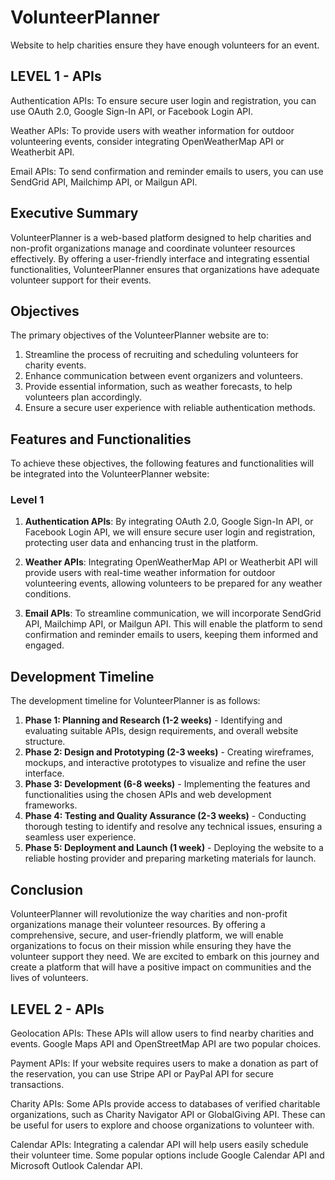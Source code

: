 # VolunteerPlanner
Website to help charities ensure they have enough volunteers for an event.

LEVEL 1 - APIs
--------

Authentication APIs: To ensure secure user login and registration, you can use OAuth 2.0, Google Sign-In API, or Facebook Login API.

Weather APIs: To provide users with weather information for outdoor volunteering events, consider integrating OpenWeatherMap API or Weatherbit API.

Email APIs: To send confirmation and reminder emails to users, you can use SendGrid API, Mailchimp API, or Mailgun API.


## Executive Summary

VolunteerPlanner is a web-based platform designed to help charities and non-profit organizations manage and coordinate volunteer resources effectively. By offering a user-friendly interface and integrating essential functionalities, VolunteerPlanner ensures that organizations have adequate volunteer support for their events.

## Objectives

The primary objectives of the VolunteerPlanner website are to:

1. Streamline the process of recruiting and scheduling volunteers for charity events.
2. Enhance communication between event organizers and volunteers.
3. Provide essential information, such as weather forecasts, to help volunteers plan accordingly.
4. Ensure a secure user experience with reliable authentication methods.

## Features and Functionalities

To achieve these objectives, the following features and functionalities will be integrated into the VolunteerPlanner website:

### Level 1

1. **Authentication APIs**: By integrating OAuth 2.0, Google Sign-In API, or Facebook Login API, we will ensure secure user login and registration, protecting user data and enhancing trust in the platform.

2. **Weather APIs**: Integrating OpenWeatherMap API or Weatherbit API will provide users with real-time weather information for outdoor volunteering events, allowing volunteers to be prepared for any weather conditions.

3. **Email APIs**: To streamline communication, we will incorporate SendGrid API, Mailchimp API, or Mailgun API. This will enable the platform to send confirmation and reminder emails to users, keeping them informed and engaged.

## Development Timeline

The development timeline for VolunteerPlanner is as follows:

1. **Phase 1: Planning and Research (1-2 weeks)** - Identifying and evaluating suitable APIs, design requirements, and overall website structure.
2. **Phase 2: Design and Prototyping (2-3 weeks)** - Creating wireframes, mockups, and interactive prototypes to visualize and refine the user interface.
3. **Phase 3: Development (6-8 weeks)** - Implementing the features and functionalities using the chosen APIs and web development frameworks.
4. **Phase 4: Testing and Quality Assurance (2-3 weeks)** - Conducting thorough testing to identify and resolve any technical issues, ensuring a seamless user experience.
5. **Phase 5: Deployment and Launch (1 week)** - Deploying the website to a reliable hosting provider and preparing marketing materials for launch.

## Conclusion

VolunteerPlanner will revolutionize the way charities and non-profit organizations manage their volunteer resources. By offering a comprehensive, secure, and user-friendly platform, we will enable organizations to focus on their mission while ensuring they have the volunteer support they need. We are excited to embark on this journey and create a platform that will have a positive impact on communities and the lives of volunteers.

LEVEL 2 - APIs
--------

Geolocation APIs: These APIs will allow users to find nearby charities and events. Google Maps API and OpenStreetMap API are two popular choices.

Payment APIs: If your website requires users to make a donation as part of the reservation, you can use Stripe API or PayPal API for secure transactions.

Charity APIs: Some APIs provide access to databases of verified charitable organizations, such as Charity Navigator API or GlobalGiving API. These can be useful for users to explore and choose organizations to volunteer with.

Calendar APIs: Integrating a calendar API will help users easily schedule their volunteer time. Some popular options include Google Calendar API and Microsoft Outlook Calendar API.
